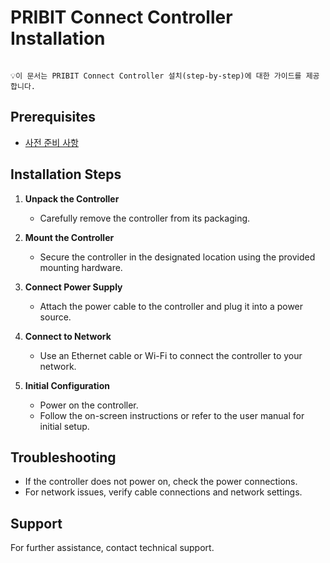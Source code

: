 # PRIBIT Connect Controller Installation


```

💡이 문서는 PRIBIT Connect Controller 설치(step-by-step)에 대한 가이드를 제공합니다.  

```


## Prerequisites

- [사전 준비 사항](./Prerequisites.md) 

## Installation Steps

1. **Unpack the Controller** 
    - Carefully remove the controller from its packaging.

2. **Mount the Controller**
    - Secure the controller in the designated location using the provided mounting hardware.

3. **Connect Power Supply**
    - Attach the power cable to the controller and plug it into a power source.

4. **Connect to Network**
    - Use an Ethernet cable or Wi-Fi to connect the controller to your network.

5. **Initial Configuration**
    - Power on the controller.
    - Follow the on-screen instructions or refer to the user manual for initial setup.

## Troubleshooting

- If the controller does not power on, check the power connections.
- For network issues, verify cable connections and network settings.

## Support

For further assistance, contact technical support.
